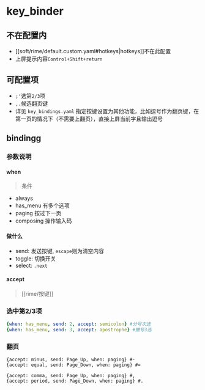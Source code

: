 # key_binder
## 不在配置内
- [[soft/rime/default.custom.yaml#hotkeys|hotkeys]]不在此配置
- 上屏提示内容`Control+Shift+return`

## 可配置项
- `;'`选第`2/3`项
- `,.`候选翻页键
- 详见 `key_bindings.yaml`
指定按键设置为其他功能，比如逗号作为翻页键，在第一页的情况下（不需要上翻页），直接上屏当前字且输出逗号

## bindingg
### 参数说明
#### when
> 条件
- always
- has_menu 有多个选项
- paging 按过下一页
- composing 操作输入码
#### 做什么
- send: 发送按键, `escape`则为清空内容
- toggle: 切换开关
- select: `.next`
#### accept
> [[rime/按键]]

### 选中第2/3项
```yaml
{when: has_menu, send: 2, accept: semicolon} #分号次选
{when: has_menu, send: 3, accept: apostrophe} #撇号3选
```
### 翻页
```
{accept: minus, send: Page_Up, when: paging} #-
{accept: equal, send: Page_Down, when: paging} #=

{accept: comma, send: Page_Up, when: paging} #,
{accept: period, send: Page_Down, when: paging} #.
```
